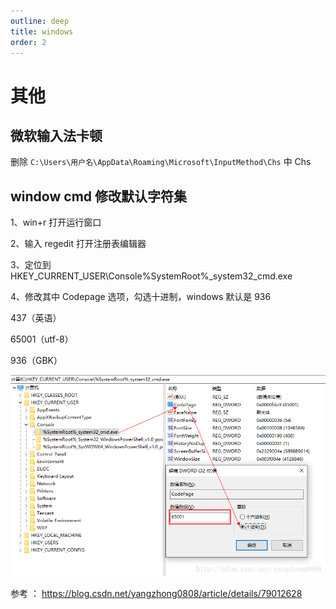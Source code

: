 ```yaml
---
outline: deep
title: windows
order: 2
---
```


# 其他

## 微软输入法卡顿

删除 `C:\Users\用户名\AppData\Roaming\Microsoft\InputMethod\Chs` 中 Chs

## window cmd 修改默认字符集

1、win+r 打开运行窗口

2、输入 regedit 打开注册表编辑器

3、定位到 HKEY_CURRENT_USER\Console\%SystemRoot%\_system32_cmd.exe

4、修改其中 Codepage 选项，勾选十进制，windows 默认是 936

437（英语）

65001（utf-8）

936（GBK）

![img](windows.assets/1657589891141-c6977d47-147e-42f8-8ab4-9bb609e0ed8b.png)

参考 ： https://blog.csdn.net/yangzhong0808/article/details/79012628
